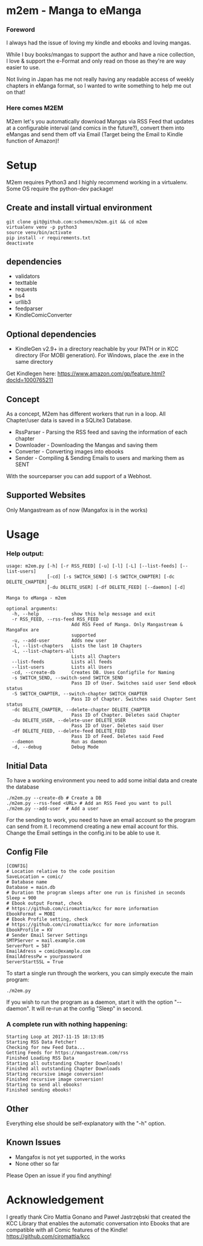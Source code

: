 # m2em - Manga to eManga

### Foreword
I always had the issue of loving my kindle and ebooks and loving mangas. 

While I buy books/mangas to support the author and have a nice collection, I love & support the e-Format and only read on those as they're are way easier to use.

Not living in Japan has me not really having any readable access of weekly chapters in eManga format, so I wanted to write something to help me out on that!

### Here comes M2EM

M2em let's you automatically download Mangas via RSS Feed that updates at a configurable interval (and comics in the future?), convert them into eMangas and send them off via Email (Target being the Email to Kindle function of Amazon)!

# Setup

M2em requires Python3 and I highly recommend working in a virtualenv. Some OS require the python-dev package!

## Create and install virtual environment
```x-sh
git clone git@github.com:schemen/m2em.git && cd m2em
virtualenv venv -p python3
source venv/bin/activate
pip install -r requirements.txt
deactivate
```

## dependencies
* validators
* texttable
* requests
* bs4
* urllib3
* feedparser
* KindleComicConverter


## Optional dependencies
* KindleGen v2.9+ in a directory reachable by your PATH or in KCC directory (For MOBI generation). For Windows, place the .exe in the same directory

Get Kindlegen here: https://www.amazon.com/gp/feature.html?docId=1000765211

## Concept
As a concept, M2em has different workers that run in a loop. All Chapter/user data is saved in a SQLite3 Database.
* RssParser - Parsing the RSS feed and saving the information of each chapter
* Downloader - Downloading the Mangas and saving them
* Converter - Converting images into ebooks
* Sender - Compiling & Sending Emails to users and marking them as SENT

With the sourceparser you can add support of a Webhost.

## Supported Websites
Only Mangastream as of now (Mangafox is in the works)

# Usage

### Help output:
```
usage: m2em.py [-h] [-r RSS_FEED] [-u] [-l] [-L] [--list-feeds] [--list-users]
               [-cd] [-s SWITCH_SEND] [-S SWITCH_CHAPTER] [-dc DELETE_CHAPTER]
               [-du DELETE_USER] [-df DELETE_FEED] [--daemon] [-d]

Manga to eManga - m2em

optional arguments:
  -h, --help            show this help message and exit
  -r RSS_FEED, --rss-feed RSS_FEED
                        Add RSS Feed of Manga. Only Mangastream & MangaFox are
                        supported
  -u, --add-user        Adds new user
  -l, --list-chapters   Lists the last 10 Chapters
  -L, --list-chapters-all
                        Lists all Chapters
  --list-feeds          Lists all feeds
  --list-users          Lists all Users
  -cd, --create-db      Creates DB. Uses Configfile for Naming
  -s SWITCH_SEND, --switch-send SWITCH_SEND
                        Pass ID of User. Switches said user Send eBook status
  -S SWITCH_CHAPTER, --switch-chapter SWITCH_CHAPTER
                        Pass ID of Chapter. Switches said Chapter Sent status
  -dc DELETE_CHAPTER, --delete-chapter DELETE_CHAPTER
                        Pass ID of Chapter. Deletes said Chapter
  -du DELETE_USER, --delete-user DELETE_USER
                        Pass ID of User. Deletes said User
  -df DELETE_FEED, --delete-feed DELETE_FEED
                        Pass ID of Feed. Deletes said Feed
  --daemon              Run as daemon
  -d, --debug           Debug Mode
```

## Initial Data
To have a working environment you need to add some initial data and create the database
```x-sh
./m2em.py --create-db # Create a DB
./m2em.py --rss-feed <URL> # Add an RSS Feed you want to pull
./m2em.py --add-user  # Add a user

```

For the sending to work, you need to have an email account so the program can send from it. I recommend creating a new email account for this. Change the Email settings in the config.ini to be able to use it.

## Config File
```
[CONFIG]
# Location relative to the code position
SaveLocation = comic/
# Database name
Database = main.db
# Duration the program sleeps after one run is finished in seconds
Sleep = 900
# Ebook output Format, check
# https://github.com/ciromattia/kcc for more information
EbookFormat = MOBI
# Ebook Profile setting, check 
# https://github.com/ciromattia/kcc for more information
EbookProfile = KV
# Sender Email Server Settings
SMTPServer = mail.example.com
ServerPort = 587
EmailAdress = comic@example.com
EmailAdressPw = yourpassword
ServerStartSSL = True
```



To start a single run through the workers, you can simply execute the main program:
```
./m2em.py
```

If you wish to run the program as a daemon, start it with the option "--daemon". It will re-run at the config "Sleep" in second.


### A complete run with nothing happening:
```
Starting Loop at 2017-11-15 18:13:05
Starting RSS Data Fetcher!
Checking for new Feed Data...
Getting Feeds for https://mangastream.com/rss
Finished Loading RSS Data
Starting all outstanding Chapter Downloads!
Finished all outstanding Chapter Downloads
Starting recursive image conversion!
Finished recursive image conversion!
Starting to send all ebooks!
Finished sending ebooks!
```

## Other
Everything else should be self-explanatory with the "-h" option.

## Known Issues
* Mangafox is not yet supported, in the works
* None other so far

Please Open an issue if you find anything!

# Acknowledgement
I greatly thank Ciro Mattia Gonano and Paweł Jastrzębski that created the KCC Library that enables the automatic conversation into Ebooks that are compatible with all Comic features of the Kindle!
https://github.com/ciromattia/kcc
